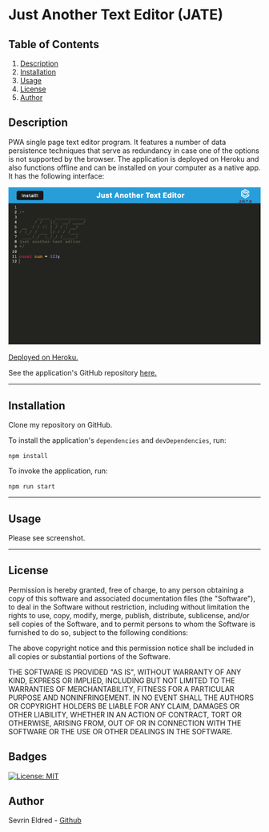 # Just Another Text Editor (JATE)

  ## Table of Contents
  1. [Description](#description)
  2. [Installation](#installation)
  3. [Usage](#usage)
  4. [License](#license)
  5. [Author](#author)


  ## Description
PWA single page text editor program. It features a number of data persistence techniques that serve as redundancy in case one of the options is not supported by the browser. The application is deployed on Heroku and also functions offline and can be installed on your computer as a native app. It has the following interface:

![Screenshot](./assets/screenshot.png)


[Deployed on Heroku.](https://evening-oasis-33077.herokuapp.com/)

See the application's GitHub repository [here.](https://github.com/sevrinbe/text-editor)

  
  ---
  ## Installation
  Clone my repository on GitHub.
  
  To install the application's `dependencies` and `devDependencies`, run:
  ```
  npm install
  ```
  
  To invoke the application, run:
  ```
  npm run start
  ```
  
  ---
  ## Usage
  Please see screenshot.

  ---
  ## License
  Permission is hereby granted, free of charge, to any person obtaining a copy of this software and associated documentation files (the "Software"), to     deal in the Software without restriction, including without limitation the rights to use, copy, modify, merge, publish, distribute, sublicense, and/or   sell copies of the Software, and to permit persons to whom the Software is furnished to do so, subject to the following conditions:
      
  The above copyright notice and this permission notice shall be included in all copies or substantial portions of the Software.
      
  THE SOFTWARE IS PROVIDED "AS IS", WITHOUT WARRANTY OF ANY KIND, EXPRESS OR IMPLIED, INCLUDING BUT NOT LIMITED TO THE WARRANTIES OF MERCHANTABILITY,       FITNESS FOR A PARTICULAR PURPOSE AND NONINFRINGEMENT. IN NO EVENT SHALL THE AUTHORS OR COPYRIGHT HOLDERS BE LIABLE FOR ANY CLAIM, DAMAGES OR OTHER       LIABILITY, WHETHER IN AN ACTION OF CONTRACT, TORT OR OTHERWISE, ARISING FROM, OUT OF OR IN CONNECTION WITH THE SOFTWARE OR THE USE OR OTHER DEALINGS     IN THE SOFTWARE.
    
  ## Badges
  
  [![License: MIT](https://img.shields.io/badge/License-MIT-yellow.svg)](https://opensource.org/licenses/MIT)
  ## Author
Sevrin Eldred -  [Github](https://github.com/sevrinbe)
